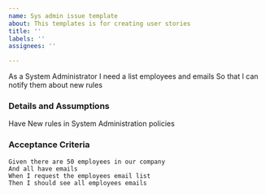 ```yaml
---
name: Sys admin issue template
about: This templates is for creating user stories
title: ''
labels: ''
assignees: ''

---
```


As a System Administrator
 I need a list employees and emails
 So that I can notify them about new rules
   
 ### Details and Assumptions
Have New rules in System Administration policies
   
 ### Acceptance Criteria  
   
 ```gherkin
 Given there are 50 employees in our company
And all have emails
 When I request the employees email list
 Then I should see all employees emails
 ```
